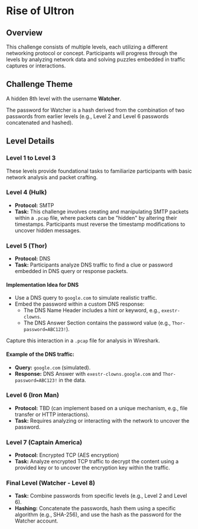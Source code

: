# Rise of Ultron

## Overview

This challenge consists of multiple levels, each utilizing a different networking protocol or concept. Participants will progress through the levels by analyzing network data and solving puzzles embedded in traffic captures or interactions.

## Challenge Theme

A hidden 8th level with the username **Watcher**.

The password for Watcher is a hash derived from the combination of two passwords from earlier levels (e.g., Level 2 and Level 6 passwords concatenated and hashed).

## Level Details

### Level 1 to Level 3

These levels provide foundational tasks to familiarize participants with basic network analysis and packet crafting.

### Level 4 (Hulk)

- **Protocol:** SMTP
- **Task:** This challenge involves creating and manipulating SMTP packets within a `.pcap` file, where packets can be "hidden" by altering their timestamps. Participants must reverse the timestamp modifications to uncover hidden messages.


### Level 5 (Thor)

- **Protocol:** DNS
- **Task:** Participants analyze DNS traffic to find a clue or password embedded in DNS query or response packets.

#### Implementation Idea for DNS

- Use a DNS query to `google.com` to simulate realistic traffic.
- Embed the password within a custom DNS response:
  - The DNS Name Header includes a hint or keyword, e.g., `exestr-clowns`.
  - The DNS Answer Section contains the password value (e.g., `Thor-password=ABC123!`).

Capture this interaction in a `.pcap` file for analysis in Wireshark.

#### Example of the DNS traffic:

- **Query:** `google.com` (simulated).
- **Response:** DNS Answer with `exestr-clowns.google.com` and `Thor-password=ABC123!` in the data.

### Level 6 (Iron Man)

- **Protocol:** TBD (can implement based on a unique mechanism, e.g., file transfer or HTTP interactions).
- **Task:** Requires analyzing or interacting with the network to uncover the password.

### Level 7 (Captain America)

- **Protocol:** Encrypted TCP (AES encryption)
- **Task:** Analyze encrypted TCP traffic to decrypt the content using a provided key or to uncover the encryption key within the traffic.

### Final Level (Watcher - Level 8)

- **Task:** Combine passwords from specific levels (e.g., Level 2 and Level 6).
- **Hashing:** Concatenate the passwords, hash them using a specific algorithm (e.g., SHA-256), and use the hash as the password for the Watcher account.

